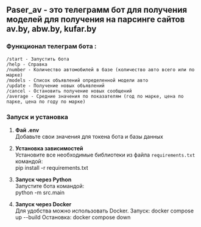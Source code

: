## Paser_av - это телеграмм бот для получения моделей для получения  на парсинге сайтов av.by, abw.by, kufar.by

### Функционал телеграм бота :
    /start - Запустить бота
    /help - Справка
    /number - Количество автомобилей в базе (количество авто всего или по марке)
    /models - Список объявлений определенной модели авто
    /update - Получение новых объявлений
    /cancel - Остановить получение новых сообщений
    /average - Средние значения по показателям (год по марке, цена по парке, цена по году по марке)

### Запуск и установка

1. **Фай .env**  
   Добавьте свои значения для токена бота и базы данных
    
2. **Установка зависимостей**  
   Установите все необходимые библиотеки из файла `requirements.txt` командой:  
    pip install -r requirements.txt

3. **Запуск через Python**  
    Запустите бота командой:  
        python -m src.main

4. **Запуск через Docker**  
    Для удобства можно использовать Docker. 
    Запуск:
    docker compose up --build
    Остановка:
    docker compose down

